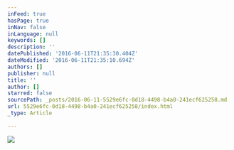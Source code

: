 ```yaml
---
inFeed: true
hasPage: true
inNav: false
inLanguage: null
keywords: []
description: ''
datePublished: '2016-06-11T21:35:30.404Z'
dateModified: '2016-06-11T21:35:10.694Z'
authors: []
publisher: null
title: ''
author: []
starred: false
sourcePath: _posts/2016-06-11-5529e6fc-0d18-4498-b4a0-241ecf625258.md
url: 5529e6fc-0d18-4498-b4a0-241ecf625258/index.html
_type: Article

---
```

![](https://the-grid-user-content.s3-us-west-2.amazonaws.com/75fe30bd-351c-4842-b793-8f016c09ff90.jpg)